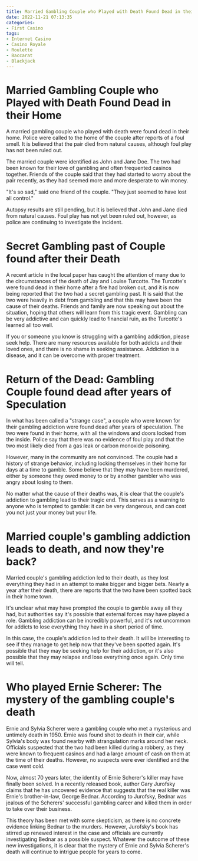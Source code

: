 ```yaml
---
title: Married Gambling Couple who Played with Death Found Dead in their Home 
date: 2022-11-21 07:13:35
categories:
- First Casino
tags:
- Internet Casino
- Casino Royale
- Roulette
- Baccarat
- Blackjack
---
```



#  Married Gambling Couple who Played with Death Found Dead in their Home 

A married gambling couple who played with death were found dead in their home. Police were called to the home of the couple after reports of a foul smell. It is believed that the pair died from natural causes, although foul play has not been ruled out.

The married couple were identified as John and Jane Doe. The two had been known for their love of gambling and often frequented casinos together. Friends of the couple said that they had started to worry about the pair recently, as they had seemed more and more desperate to win money.

"It's so sad," said one friend of the couple. "They just seemed to have lost all control."

Autopsy results are still pending, but it is believed that John and Jane died from natural causes. Foul play has not yet been ruled out, however, as police are continuing to investigate the incident.

#  Secret Gambling past of Couple found after their Death 
A recent article in the local paper has caught the attention of many due to the circumstances of the death of Jay and Louise Turcotte. The Turcotte's were found dead in their home after a fire had broken out, and it is now being reported that the two had a secret gambling past. 
It is said that the two were heavily in debt from gambling and that this may have been the cause of their deaths. Friends and family are now speaking out about the situation, hoping that others will learn from this tragic event. Gambling can be very addictive and can quickly lead to financial ruin, as the Turcotte's learned all too well.

If you or someone you know is struggling with a gambling addiction, please seek help. There are many resources available for both addicts and their loved ones, and there is no shame in seeking assistance. Addiction is a disease, and it can be overcome with proper treatment.

#  Return of the Dead: Gambling Couple found dead after years of Speculation 

In what has been called a "strange case", a couple who were known for their gambling addiction were found dead after years of speculation. The two were found in their home, with all the windows and doors locked from the inside. Police say that there was no evidence of foul play and that the two most likely died from a gas leak or carbon monoxide poisoning.

However, many in the community are not convinced. The couple had a history of strange behavior, including locking themselves in their home for days at a time to gamble. Some believe that they may have been murdered, either by someone they owed money to or by another gambler who was angry about losing to them.

No matter what the cause of their deaths was, it is clear that the couple's addiction to gambling lead to their tragic end. This serves as a warning to anyone who is tempted to gamble: it can be very dangerous, and can cost you not just your money but your life.

#  Married couple's gambling addiction leads to death, and now they're back? 

Married couple's gambling addiction led to their death, as they lost everything they had in an attempt to make bigger and bigger bets. Nearly a year after their death, there are reports that the two have been spotted back in their home town.

It's unclear what may have prompted the couple to gamble away all they had, but authorities say it's possible that external forces may have played a role. Gambling addiction can be incredibly powerful, and it's not uncommon for addicts to lose everything they have in a short period of time.

In this case, the couple's addiction led to their death. It will be interesting to see if they manage to get help now that they've been spotted again. It's possible that they may be seeking help for their addiction, or it's also possible that they may relapse and lose everything once again. Only time will tell.

#  Who played Ernie Scherer: The mystery of the gambling couple's death

Ernie and Sylvia Scherer were a gambling couple who met a mysterious and untimely death in 1950. Ernie was found shot to death in their car, while Sylvia's body was found nearby with strangulation marks around her neck. Officials suspected that the two had been killed during a robbery, as they were known to frequent casinos and had a large amount of cash on them at the time of their deaths. However, no suspects were ever identified and the case went cold.

Now, almost 70 years later, the identity of Ernie Scherer's killer may have finally been solved. In a recently released book, author Gary Jurofsky claims that he has uncovered evidence that suggests that the real killer was Ernie's brother-in-law, George Bednar. According to Jurofsky, Bednar was jealous of the Scherers' successful gambling career and killed them in order to take over their business.

This theory has been met with some skepticism, as there is no concrete evidence linking Bednar to the murders. However, Jurofsky's book has stirred up renewed interest in the case and officials are currently investigating Bednar as a possible suspect. Whatever the outcome of these new investigations, it is clear that the mystery of Ernie and Sylvia Scherer's death will continue to intrigue people for years to come.